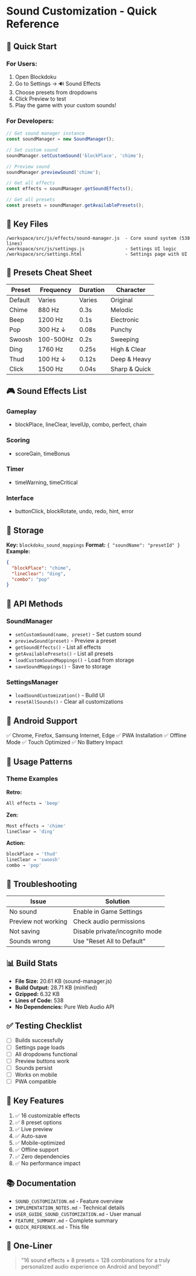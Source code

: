 # Sound Customization - Quick Reference

## 🚀 Quick Start

### For Users:
1. Open Blockdoku
2. Go to Settings → 🔊 Sound Effects
3. Choose presets from dropdowns
4. Click Preview to test
5. Play the game with your custom sounds!

### For Developers:
```javascript
// Get sound manager instance
const soundManager = new SoundManager();

// Set custom sound
soundManager.setCustomSound('blockPlace', 'chime');

// Preview sound
soundManager.previewSound('chime');

// Get all effects
const effects = soundManager.getSoundEffects();

// Get all presets
const presets = soundManager.getAvailablePresets();
```

## 📁 Key Files

```
/workspace/src/js/effects/sound-manager.js  - Core sound system (538 lines)
/workspace/src/js/settings.js               - Settings UI logic
/workspace/src/settings.html                - Settings page with UI
```

## 🎵 Presets Cheat Sheet

| Preset   | Frequency | Duration | Character     |
|----------|-----------|----------|---------------|
| Default  | Varies    | Varies   | Original      |
| Chime    | 880 Hz    | 0.3s     | Melodic       |
| Beep     | 1200 Hz   | 0.1s     | Electronic    |
| Pop      | 300 Hz ↓  | 0.08s    | Punchy        |
| Swoosh   | 100-500Hz | 0.2s     | Sweeping      |
| Ding     | 1760 Hz   | 0.25s    | High & Clear  |
| Thud     | 100 Hz ↓  | 0.12s    | Deep & Heavy  |
| Click    | 1500 Hz   | 0.04s    | Sharp & Quick |

## 🎮 Sound Effects List

### Gameplay
- blockPlace, lineClear, levelUp, combo, perfect, chain

### Scoring
- scoreGain, timeBonus

### Timer
- timeWarning, timeCritical

### Interface
- buttonClick, blockRotate, undo, redo, hint, error

## 💾 Storage

**Key:** `blockdoku_sound_mappings`
**Format:** `{ "soundName": "presetId" }`
**Example:**
```json
{
  "blockPlace": "chime",
  "lineClear": "ding",
  "combo": "pop"
}
```

## 🔧 API Methods

### SoundManager
- `setCustomSound(name, preset)` - Set custom sound
- `previewSound(preset)` - Preview a preset
- `getSoundEffects()` - List all effects
- `getAvailablePresets()` - List all presets
- `loadCustomSoundMappings()` - Load from storage
- `saveSoundMappings()` - Save to storage

### SettingsManager
- `loadSoundCustomization()` - Build UI
- `resetAllSounds()` - Clear all customizations

## 📱 Android Support

✅ Chrome, Firefox, Samsung Internet, Edge
✅ PWA Installation
✅ Offline Mode
✅ Touch Optimized
✅ No Battery Impact

## 🎨 Usage Patterns

### Theme Examples

**Retro:**
```javascript
All effects → 'beep'
```

**Zen:**
```javascript
Most effects → 'chime'
lineClear → 'ding'
```

**Action:**
```javascript
blockPlace → 'thud'
lineClear → 'swoosh'
combo → 'pop'
```

## 🐛 Troubleshooting

| Issue | Solution |
|-------|----------|
| No sound | Enable in Game Settings |
| Preview not working | Check audio permissions |
| Not saving | Disable private/incognito mode |
| Sounds wrong | Use "Reset All to Default" |

## 📊 Build Stats

- **File Size:** 20.61 KB (sound-manager.js)
- **Build Output:** 28.71 KB (minified)
- **Gzipped:** 6.32 KB
- **Lines of Code:** 538
- **No Dependencies:** Pure Web Audio API

## ✅ Testing Checklist

- [ ] Builds successfully
- [ ] Settings page loads
- [ ] All dropdowns functional
- [ ] Preview buttons work
- [ ] Sounds persist
- [ ] Works on mobile
- [ ] PWA compatible

## 🎯 Key Features

1. ✅ 16 customizable effects
2. ✅ 8 preset options
3. ✅ Live preview
4. ✅ Auto-save
5. ✅ Mobile-optimized
6. ✅ Offline support
7. ✅ Zero dependencies
8. ✅ No performance impact

## 📚 Documentation

- `SOUND_CUSTOMIZATION.md` - Feature overview
- `IMPLEMENTATION_NOTES.md` - Technical details
- `USER_GUIDE_SOUND_CUSTOMIZATION.md` - User manual
- `FEATURE_SUMMARY.md` - Complete summary
- `QUICK_REFERENCE.md` - This file

## 🎉 One-Liner

> "16 sound effects × 8 presets = 128 combinations for a truly personalized audio experience on Android and beyond!"